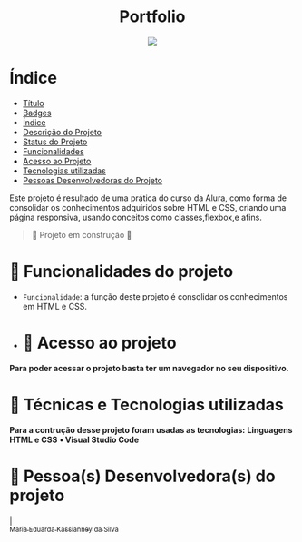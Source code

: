 <h1 align="center"> Portfolio </h1>

<p align="center">
<img loading="lazy" src="http://img.shields.io/static/v1?label=STATUS&message=EM%20DESENVOLVIMENTO&color=GREEN&style=for-the-badge"/>
</p>

# Índice 

* [Título](#Título)
* [Badges](#badges)
* [Índice](#índice)
* [Descrição do Projeto](#descrição-do-projeto)
* [Status do Projeto](#status-do-Projeto)
* [Funcionalidades](#funcionalidades)
* [Acesso ao Projeto](#acesso-ao-projeto)
* [Tecnologias utilizadas](#tecnologias-utilizadas)
* [Pessoas Desenvolvedoras do Projeto](#pessoas-desenvolvedoras)

<p>Este projeto é resultado de uma prática do curso da Alura, como forma de consolidar os conhecimentos adquiridos sobre HTML e CSS, criando uma página responsiva, usando conceitos como classes,flexbox,e afins. </p>

> :construction: Projeto em construção :construction:

# :hammer: Funcionalidades do projeto

- `Funcionalidade`: a função deste projeto é consolidar os conhecimentos em HTML e CSS.

- # 📁 Acesso ao projeto

**Para poder acessar o projeto basta ter um navegador no seu dispositivo.**

# 📍 Técnicas e Tecnologias utilizadas

**Para a contrução desse projeto foram usadas as tecnologias:**
**Linguagens HTML e CSS**
**• Visual Studio Code**

# 📍 Pessoa(s) Desenvolvedora(s) do projeto
| [<img loading="lazy"><br><sub>Maria Eduarda Kassianney da Silva</sub>](https://github.com/eduarda-kassianney) 
